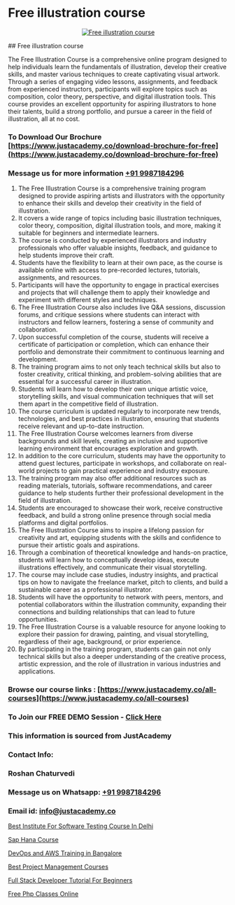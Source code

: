 # Free illustration course

<p align="center">
  <a href="https://justacademy.co/all-courses">
    <img src="https://ibb.co/CngWr2j" alt="Free illustration course">
  </a>
</p>
## Free illustration course

The Free Illustration Course is a comprehensive online program designed to help individuals learn the fundamentals of illustration, develop their creative skills, and master various techniques to create captivating visual artwork. Through a series of engaging video lessons, assignments, and feedback from experienced instructors, participants will explore topics such as composition, color theory, perspective, and digital illustration tools. This course provides an excellent opportunity for aspiring illustrators to hone their talents, build a strong portfolio, and pursue a career in the field of illustration, all at no cost.
### To Download Our Brochure [https://www.justacademy.co/download-brochure-for-free](https://www.justacademy.co/download-brochure-for-free)
### Message us for more information [+91 9987184296](https://api.whatsapp.com/send?phone=919987184296)
1) The Free Illustration Course is a comprehensive training program designed to provide aspiring artists and illustrators with the opportunity to enhance their skills and develop their creativity in the field of illustration.
2) It covers a wide range of topics including basic illustration techniques, color theory, composition, digital illustration tools, and more, making it suitable for beginners and intermediate learners.
3) The course is conducted by experienced illustrators and industry professionals who offer valuable insights, feedback, and guidance to help students improve their craft.
4) Students have the flexibility to learn at their own pace, as the course is available online with access to pre-recorded lectures, tutorials, assignments, and resources.
5) Participants will have the opportunity to engage in practical exercises and projects that will challenge them to apply their knowledge and experiment with different styles and techniques.
6) The Free Illustration Course also includes live Q&A sessions, discussion forums, and critique sessions where students can interact with instructors and fellow learners, fostering a sense of community and collaboration.
7) Upon successful completion of the course, students will receive a certificate of participation or completion, which can enhance their portfolio and demonstrate their commitment to continuous learning and development.
8) The training program aims to not only teach technical skills but also to foster creativity, critical thinking, and problem-solving abilities that are essential for a successful career in illustration.
9) Students will learn how to develop their own unique artistic voice, storytelling skills, and visual communication techniques that will set them apart in the competitive field of illustration.
10) The course curriculum is updated regularly to incorporate new trends, technologies, and best practices in illustration, ensuring that students receive relevant and up-to-date instruction.
11) The Free Illustration Course welcomes learners from diverse backgrounds and skill levels, creating an inclusive and supportive learning environment that encourages exploration and growth.
12) In addition to the core curriculum, students may have the opportunity to attend guest lectures, participate in workshops, and collaborate on real-world projects to gain practical experience and industry exposure.
13) The training program may also offer additional resources such as reading materials, tutorials, software recommendations, and career guidance to help students further their professional development in the field of illustration.
14) Students are encouraged to showcase their work, receive constructive feedback, and build a strong online presence through social media platforms and digital portfolios.
15) The Free Illustration Course aims to inspire a lifelong passion for creativity and art, equipping students with the skills and confidence to pursue their artistic goals and aspirations.
16) Through a combination of theoretical knowledge and hands-on practice, students will learn how to conceptually develop ideas, execute illustrations effectively, and communicate their visual storytelling.
17) The course may include case studies, industry insights, and practical tips on how to navigate the freelance market, pitch to clients, and build a sustainable career as a professional illustrator.
18) Students will have the opportunity to network with peers, mentors, and potential collaborators within the illustration community, expanding their connections and building relationships that can lead to future opportunities.
19) The Free Illustration Course is a valuable resource for anyone looking to explore their passion for drawing, painting, and visual storytelling, regardless of their age, background, or prior experience.
20) By participating in the training program, students can gain not only technical skills but also a deeper understanding of the creative process, artistic expression, and the role of illustration in various industries and applications.

### Browse our course links : [https://www.justacademy.co/all-courses](https://www.justacademy.co/all-courses) 
### To Join our FREE DEMO Session - [Click Here](https://www.justacademy.co/register-for-course-demo)


### This information is sourced from JustAcademy
### Contact Info:
### Roshan Chaturvedi
### Message us on Whatsapp: [+91 9987184296](https://api.whatsapp.com/send?phone=919987184296)
### Email id: [info@justacademy.co](mailto:info@justacademy.co)
                
[Best Institute For Software Testing Course In Delhi](https://www.linkedin.com/pulse/best-institute-software-testing-course-delhi-justacademy-thane-0zqtc?trackingId=zsMsjABjhPrkcVM1eOT4hQ%3D%3D&lipi=urn%3Ali%3Apage%3Ad_flagship3_company_admin%3B8x4oZRFoSmO4CZ5ThOfedg%3D%3D)

[Sap Hana Course](https://www.linkedin.com/pulse/sap-hana-course-justacademy-ahmedabad-498pc/)

[DevOps and AWS Training in Bangalore](https://medium.com/@negishivu99/devops-and-aws-training-in-bangalore-2946756d67f7)

[Best Project Management Courses](https://medium.com/@mahi3106/best-project-management-courses-93d80ae32fde)

[Full Stack Developer Tutorial For Beginners](https://justacademyin.github.io/justacademy/full-stack-developer-tutorial-for-beginners)

[Free Php Classes Online](https://justacademyin.github.io/justacademy/free-php-classes-online)


